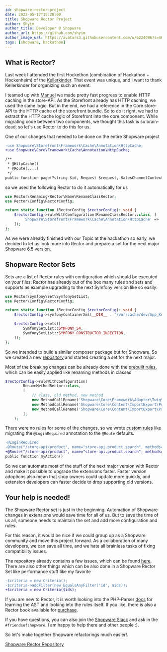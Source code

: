 ```yaml
---
id: shopware-rector-project
date: 2022-05-17T15:20:00
title: Shopware Rector Project
author: Shyim
author_title: Developer @ Shopware
author_url: https://github.com/shyim
author_image_url: https://avatars3.githubusercontent.com/u/6224096?s=460&u=18be3a2d46f07dd42fc2b6dee9b4b9b68bca28d2&v=4
tags: [shopware, hackathon]
---
```


## What is Rector?

Last week I attended the first Hockethon (combination of Hackathon + Hockenheim) of the [Kellerkinder](https://www.kellerkinder.de/). That event was unique, and I want to thank Kellerkinder for organizing such an event.

I teamed up with [Manuel](https://twitter.com/_MaHoDi_) we made pretty fast progress to enable HTTP caching in the store-API. As the Storefront already has HTTP caching, we used the same logic. But in the end, we had a reference in the Core store-API to the HTTP cache of the storefront bundle. So to do it right, we had to extract the HTTP cache logic of Storefront into the core component.
While migrating code between two components, we thought this task is so brain-dead, so let's use Rector to do this for us.

One of our changes that needed to be done on the entire Shopware project

```diff
-use Shopware\Storefront\Framework\Cache\Annotation\HttpCache;
+use Shopware\Core\Framework\Cache\Annotation\HttpCache;

/**
 * @HttpCache()
 * @Route(....)
 */
public function page(?string $id, Request $request, SalesChannelContext $salesChannelContext): Response
```

so we used the following Rector to do it automatically for us

```php
use Rector\Renaming\Rector\Name\RenameClassRector;
use Rector\Config\RectorConfig;

return static function (RectorConfig $rectorConfig): void {
    $rectorConfig->ruleWithConfiguration(RenameClassRector::class, [
        'Shopware\Storefront\Framework\Cache\Annotation\HttpCache' => 'Shopware\Core\Framework\Cache\Annotation\HttpCache',
    ]);
};
```

As we were already finished with our Topic at the hackathon so early, we decided to let us look more into Rector and prepare a set for the next major Shopware 6.5 version.

## Shopware Rector Sets

Sets are a list of Rector rules with configuration which should be executed on your files. Rector has already out of the box many rules and sets and supports as example upgrading to the next Symfony version like so easily:

```php
use Rector\Symfony\Set\SymfonySetList;
use Rector\Config\RectorConfig;

return static function (RectorConfig $rectorConfig): void {
    $rectorConfig->symfonyContainerXml(__DIR__ . '/var/cache/dev/App_KernelDevDebugContainer.xml');

    $rectorConfig->sets([
        SymfonySetList::SYMFONY_54,
        SymfonySetList::SYMFONY_CONSTRUCTOR_INJECTION,
    ]);
};
```

So we intended to build a similar composer package but for Shopware. So we created a new [repository](https://github.com/FriendsOfShopware/shopware-rector) and started creating a set for the next major.

Most of the breaking changes can be already done with the [prebuilt rules](https://github.com/rectorphp/rector/blob/main/docs/rector_rules_overview.md), which can be easily applied like renaming methods in classes

```php
$rectorConfig->ruleWithConfiguration(
        RenameMethodRector::class,
        [
            // class, old method, new method
            new MethodCallRename('Shopware\Core\Framework\Adapter\Twig\EntityTemplateLoader', 'clearInternalCache', 'reset'),
            new MethodCallRename('Shopware\Core\Content\ImportExport\Processing\Mapping\Mapping', 'getDefault', 'getDefaultValue'),
            new MethodCallRename('Shopware\Core\Content\ImportExport\Processing\Mapping\Mapping', 'getMappedDefault', 'getDefaultValue'),
        ],
    );
```

There were no rules for some of the changes, so we wrote [custom rules](https://github.com/FriendsOfShopware/shopware-rector/blob/master/src/Rule/v65/) like migrating the `@LoginRequired` annotation to the `@Route` defaults.

```diff
-@LoginRequired
-@Route("/store-api/product", name="store-api.product.search", methods={"GET", "POST"})
+@Route("/store-api/product", name="store-api.product.search", methods={"GET", "POST"}, defaults={"_loginRequired"=true})
public function myAction()
```

So we can automate most of the stuff of the next major version with Rector and make it possible to upgrade the extensions faster. Faster version adoptions also mean that shop owners could update more quickly, and extension developers can faster decide to drop supporting old versions.

## Your help is needed!

The Shopware Rector set is just in the beginning. Automation of Shopware changes in extensions would save time for all of us. But to save the time of us all, someone needs to maintain the set and add more configuration and rules.

For this reason, it would be nice if we could group up as a Shopware community and move this project forward. As a collaboration of many developers, we can save all time, and we hate all brainless tasks of fixing compatibility issues. 

The repository already contains a few issues, which can be found [here](https://github.com/FriendsOfShopware/shopware-rector/issues). 
There are also other things which can be also done in a Shopware Rector Set like performance stuff like my favorite

```diff
-$criteria = new Criteria();
-$criteria->addFilter(new EqualsAnyFilter('id', $ids));
+$criteria = new Criteria($ids);
```

If you are new to Rector, it is worth looking into the PHP-Parser [docs](https://github.com/nikic/PHP-Parser/tree/master/doc) for learning the AST and looking into the rules itself. If you like, there is also a Rector book available for [purchase](https://leanpub.com/rector-the-power-of-automated-refactoring).

If you have questions, you can also join the [Shopware Slack](https://slack.shopware.com) and ask in the `#friendsofshopware`. I am happy to help there and other people :). 

So let's make together Shopware refactorings much easier!.

[Shopware Rector Repository](https://github.com/FriendsOfShopware/shopware-rector)
